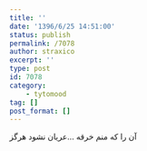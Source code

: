 ```yaml
---
title: ''
date: '1396/6/25 14:51:00'
status: publish
permalink: /7078
author: straxico
excerpt: ''
type: post
id: 7078
category:
    - tytomood
tag: []
post_format: []
---
```

آن را که منم خرقه …عریان نشود هرگز